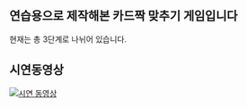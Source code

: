 ## 연습용으로 제작해본 카드짝 맞추기 게임입니다
현재는 총 3단계로 나뉘어 있습니다.

## 시연동영상
[![시연 동영상](https://i9.ytimg.com/vi/6SvaS3xvo28/mqdefault.jpg?sqp=CKTyr6wG-oaymwEmCMACELQB8quKqQMa8AEB-AH-CYAC0AWKAgwIABABGFQgZShdMA8=&rs=AOn4CLC_UJJDb0QIKOQdaclH8NWvv5B9YA)](https://studio.youtube.com/video/6SvaS3xvo28/edit "시연동영상")
